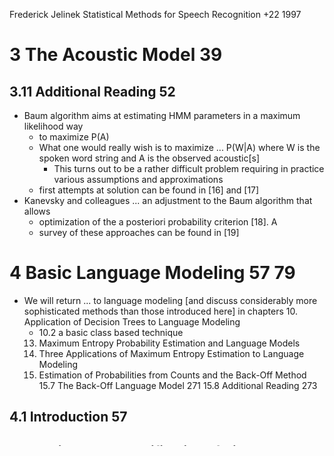Frederick Jelinek
Statistical Methods for Speech Recognition +22
1997

# 3 The Acoustic Model 39

## 3.11 Additional Reading 52

* Baum algorithm aims at estimating HMM parameters in a maximum likelihood way
  * to maximize P(A)
  * What one would really wish is to maximize ...  P(W|A)
    where W is the spoken word string and A is the observed acoustic[s]
    * This turns out to be a rather difficult problem 
      requiring in practice various assumptions and approximations
  * first attempts at solution can be found in [16] and [17]
* Kanevsky and colleagues ... an adjustment to the Baum algorithm that allows
  * optimization of the a posteriori probability criterion [18]. A
  * survey of these approaches can be found in [19]

# 4 Basic Language Modeling 57 79

* We will return ... to language modeling [and discuss considerably more
  sophisticated methods than those introduced here] in chapters
  10. Application of Decision Trees to Language Modeling 
    * 10.2 a basic class based technique
  13. Maximum Entropy Probability Estimation and Language Models
  14. Three Applications of Maximum Entropy Estimation to Language Modeling
  15. Estimation of Probabilities from Counts and the Back-Off Method
    15.7 The Back-Off Language Model 271
    15.8 Additional Reading 273

## 4.1 Introduction 57
## 4.2 Equivalence Classification of History 59
## 4.3 The Trigram Language Model 60

P(w3|w1,w2) = lambda_3 f(w3|wi, w2) + lambda_2 f(w3|w2) + lambda_1 f(w3) (10)

## 4.4 Optimal Linear Smoothing 62
## 4.5 An Example of a Trigram Language Model 66
## 4.6 Practical Aspects of Deleted Interpolation 66
## 4.7 Backing-Off 69
## 4.8 HMM Tagging
## 4.9 Use of Tag Equivalence Classification in a Language Model 72

* [the Brown clusters by P. F. Brown] can be found in section 10.12 [11]
* Others are discussed in section 4.11

## 4.10 Vocabulary Selection and Personalization from Text Databases 73
## 4.11 Additional Reading 75 References 76

* linear smoothing. Ney and Essen [13] and Essen and Steinbiss [14]
* it [is in general not] useful to attempt n-gram language models with n > 3
  * However Guyon and Pereira [15] ...  keeps complexity within ...  limits
  * slight improvement over this approach and some alternatives [16]
* A generalization [of trigrams] by Lafferty and colleagues [17]
  * Basing their technique on link grammars [18], they are able to 
    take into account nonlocal influences in the text
* classes
  * As mentioned in sections 4.8 and 4.9
    * Based on (multiple) part-of-speech classification ... for Italian [19]
    * [11] is based on unique class assignment of words
  * Jardino improves on this method [21] [22]
    * Using simulated annealing [20], 
    * by allowing multiple classification of words ... (as seen in section 4.9)
  * classification ... based directly on semantics [23, WordNet]
* collocations like New York or _nuclear magnetic resonance_
  * Smadja's technique (1993) can be used

# 8 The Complexity of Tasks—The Quality of Language Models

## 8.5 Additional Reading 166

* Cover and King ... [2] estimates text _entropy_ somewhat differently than
  does Shannon's method described in section 8.2
  * upper bound on the entropy ... Nemetz method [4]
* Mercer and colleagues (Brown+ 1992) tried to create the best (essentially)
  trigram language model for unlimited vocabulary text, 
  measured its perplexity, and challenged the world to do better
* Feretti, Maltese, and Scarci define a new concept, speech decoder entropy,
  which attempts to measure the quantity Hx defined in (5). They describe their
  method and present their result in ... [6]

# 10 Decision Trees and Tree Language Models

## 10.11 Construction of Decision Trees Based on Word Encoding 184 206

* decision tree construction is equivalent to successive refinement of
  equivalence classes driven by answers to questions.  We will introduce
*  We will ... describe 
  * Chou's method [3] of quasi-optimal question determination (section 10.7).
  * another decision tree construction method, due to [Brown+ 91]
    specifically aimed at language modeling (section 10.11).  Throughout this 
* idea is due to Mercer and is presented in Brown et al. [4]
